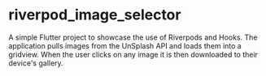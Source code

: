# riverpod_image_selector

A simple Flutter project to showcase the use of Riverpods and Hooks. The application pulls images from the UnSplash API and loads them into a gridview. When the user clicks on any image it is then downloaded to their device's gallery.

